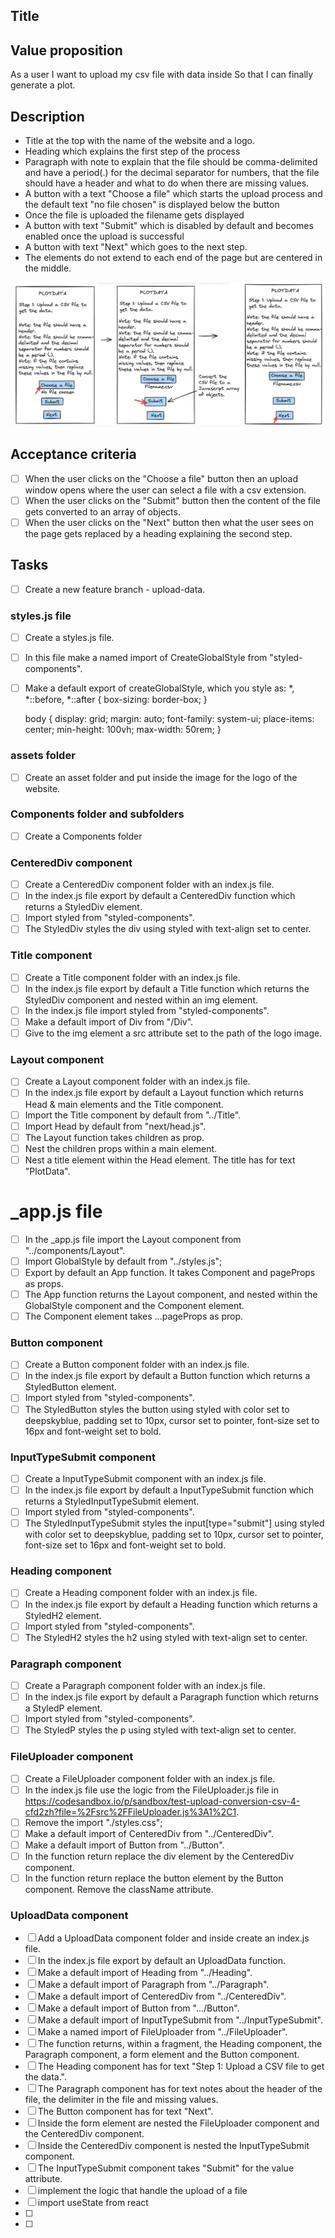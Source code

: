 ## Title

## Value proposition

As a user
I want to upload my csv file with data inside
So that I can finally generate a plot.

## Description

- Title at the top with the name of the website and a logo.
- Heading which explains the first step of the process
- Paragraph with note to explain that the file should be comma-delimited and have a period(.) for the decimal separator for numbers, that the file should have a header and what to do when there are missing values.
- A button with a text "Choose a file" which starts the upload process and the default text "no file chosen" is displayed below the button
- Once the file is uploaded the filename gets displayed
- A button with text "Submit" which is disabled by default and becomes enabled once the upload is successful
- A button with text "Next" which goes to the next step.
- The elements do not extend to each end of the page but are centered in the middle.

![wireframe Upload](/assets/MVP-step1.png)

## Acceptance criteria

- [ ] When the user clicks on the "Choose a file" button then an upload window opens where the user can select a file with a csv extension.
- [ ] When the user clicks on the "Submit" button then the content of the file gets converted to an array of objects.
- [ ] When the user clicks on the "Next" button then what the user sees on the page gets replaced by a heading explaining the second step.

## Tasks

- [ ] Create a new feature branch - upload-data.

### styles.js file

- [ ] Create a styles.js file.
- [ ] In this file make a named import of CreateGlobalStyle from "styled-components".
- [ ] Make a default export of createGlobalStyle, which you style as:
      \*,
      \*::before,
      \*::after {
      box-sizing: border-box;
      }

  body {
  display: grid;
  margin: auto;
  font-family: system-ui;
  place-items: center;
  min-height: 100vh;
  max-width: 50rem;
  }

### assets folder

- [ ] Create an asset folder and put inside the image for the logo of the website.

### Components folder and subfolders

- [ ] Create a Components folder

### CenteredDiv component

- [ ] Create a CenteredDiv component folder with an index.js file.
- [ ] In the index.js file export by default a CenteredDiv function which returns a StyledDiv element.
- [ ] Import styled from "styled-components".
- [ ] The StyledDiv styles the div using styled with text-align set to center.

### Title component

- [ ] Create a Title component folder with an index.js file.
- [ ] In the index.js file export by default a Title function which returns the StyledDiv component and nested within an img element.
- [ ] In the index.js file import styled from "styled-components".
- [ ] Make a default import of Div from "/Div".
- [ ] Give to the img element a src attribute set to the path of the logo image.

### Layout component

- [ ] Create a Layout component folder with an index.js file.
- [ ] In the index.js file export by default a Layout function which returns Head & main elements and the Title component.
- [ ] Import the Title component by default from "../Title".
- [ ] Import Head by default from "next/head.js".
- [ ] The Layout function takes children as prop.
- [ ] Nest the children props within a main element.
- [ ] Nest a title element within the Head element. The title has for text "PlotData".

# \_app.js file

- [ ] In the \_app.js file import the Layout component from "../components/Layout".
- [ ] Import GlobalStyle by default from "../styles.js";
- [ ] Export by default an App function. It takes Component and pageProps as props.
- [ ] The App function returns the Layout component, and nested within the GlobalStyle component and the Component element.
- [ ] The Component element takes ...pageProps as prop.

### Button component

- [ ] Create a Button component folder with an index.js file.
- [ ] In the index.js file export by default a Button function which returns a StyledButton element.
- [ ] Import styled from "styled-components".
- [ ] The StyledButton styles the button using styled with color set to deepskyblue, padding set to 10px, cursor set to pointer, font-size set to 16px and font-weight set to bold.

### InputTypeSubmit component

- [ ] Create a InputTypeSubmit component with an index.js file.
- [ ] In the index.js file export by default a InputTypeSubmit function which returns a StyledInputTypeSubmit element.
- [ ] Import styled from "styled-components".
- [ ] The StyledInputTypeSubmit styles the input[type="submit"] using styled with color set to deepskyblue, padding set to 10px, cursor set to pointer, font-size set to 16px and font-weight set to bold.

### Heading component

- [ ] Create a Heading component folder with an index.js file.
- [ ] In the index.js file export by default a Heading function which returns a StyledH2 element.
- [ ] Import styled from "styled-components".
- [ ] The StyledH2 styles the h2 using styled with text-align set to center.

### Paragraph component

- [ ] Create a Paragraph component folder with an index.js file.
- [ ] In the index.js file export by default a Paragraph function which returns a StyledP element.
- [ ] Import styled from "styled-components".
- [ ] The StyledP styles the p using styled with text-align set to center.

### FileUploader component

- [ ] Create a FileUploader component folder with an index.js file.
- [ ] In the index.js file use the logic from the FileUploader.js file in https://codesandbox.io/p/sandbox/test-upload-conversion-csv-4-cfd2zh?file=%2Fsrc%2FFileUploader.js%3A1%2C1.
- [ ] Remove the import "./styles.css";
- [ ] Make a default import of CenteredDiv from "../CenteredDiv".
- [ ] Make a default import of Button from "../Button".
- [ ] In the function return replace the div element by the CenteredDiv component.
- [ ] In the function return replace the button element by the Button component. Remove the className attribute.

### UploadData component

- [ ] Add a UploadData component folder and inside create an index.js file.
- [ ] In the index.js file export by default an UploadData function.
- [ ] Make a default import of Heading from "../Heading".
- [ ] Make a default import of Paragraph from "../Paragraph".
- [ ] Make a default import of CenteredDiv from "../CenteredDiv".
- [ ] Make a default import of Button from ".../Button".
- [ ] Make a default import of InputTypeSubmit from "../InputTypeSubmit".
- [ ] Make a named import of FileUploader from "../FileUploader".
- [ ] The function returns, within a fragment, the Heading component, the Paragraph component, a form element and the Button component.
- [ ] The Heading component has for text "Step 1: Upload a CSV file to get the data.".
- [ ] The Paragraph component has for text notes about the header of the file, the delimiter in the file and missing values.
- [ ] The Button component has for text "Next".
- [ ] Inside the form element are nested the FileUploader component and the CenteredDiv component.
- [ ] Inside the CenteredDiv component is nested the InputTypeSubmit component.
- [ ] The InputTypeSubmit component takes "Submit" for the value attribute.
- [ ] implement the logic that handle the upload of a file
- [ ] import useState from react
- [ ]
- [ ]
